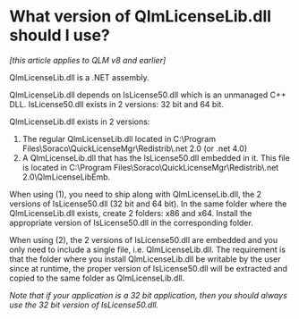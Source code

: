 # What version of QlmLicenseLib.dll should I use?

_\[this article applies to QLM v8 and earlier]_

QlmLicenseLib.dll is a .NET  assembly.

QlmLicenseLib.dll depends on IsLicense50.dll which is an unmanaged C++ DLL. IsLicense50.dll exists in 2 versions: 32 bit and 64 bit.

QlmLicenseLib.dll exists in 2 versions:

1. The regular QlmLicenseLib.dll located in C:\Program Files\Soraco\QuickLicenseMgr\Redistrib\\.net 2.0 (or .net 4.0)
2. A QlmLicenseLib.dll that has the IsLicense50.dll embedded in it. This file is located in C:\Program Files\Soraco\QuickLicenseMgr\Redistrib\\.net 2.0\QlmLicenseLibEmb.

When using (1), you need to ship along with QlmLicenseLib.dll, the 2 versions of IsLicense50.dll (32 bit and 64 bit). In the same folder where the QlmLicenseLib.dll exists, create 2 folders: x86 and x64. Install the appropriate version of IsLicense50.dll in the corresponding folder.

When using (2), the 2 versions of IsLicense50.dll are embedded and you only need to include a single file, i.e. QlmLicenseLib.dll. The requirement is that the folder where you install QlmLicenseLib.dll be writable by the user since at runtime, the proper version of IsLicense50.dll will be extracted and copied to the same folder as QlmLicenseLib.dll.

_Note that if your application is a 32 bit application, then you should always use the 32 bit version of IsLicense50.dll._
